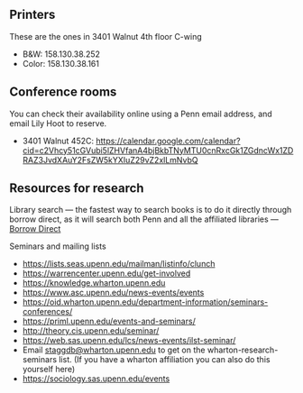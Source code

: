 ## Printers
These are the ones in 3401 Walnut 4th floor C-wing
- B&W: 158.130.38.252 
- Color: 158.130.38.161

## Conference rooms
You can check their availability online using a Penn email address, and email Lily Hoot to reserve. 
- 3401 Walnut 452C: https://calendar.google.com/calendar?cid=c2Vhcy51cGVubi5lZHVfanA4bjBkbTNyMTU0cnRxcGk1ZGdncWx1ZDRAZ3JvdXAuY2FsZW5kYXIuZ29vZ2xlLmNvbQ

## Resources for research
Library search — the fastest way to search books is to do it directly through borrow direct, as it will search both Penn and all the affiliated libraries — [Borrow Direct](https://bd.relaisd2d.com/?LS=PENN&PI=70314880)

Seminars and mailing lists
- https://lists.seas.upenn.edu/mailman/listinfo/clunch
- https://warrencenter.upenn.edu/get-involved
- https://knowledge.wharton.upenn.edu 
- https://www.asc.upenn.edu/news-events/events 
- https://oid.wharton.upenn.edu/department-information/seminars-conferences/
- https://priml.upenn.edu/events-and-seminars/
- http://theory.cis.upenn.edu/seminar/
- https://web.sas.upenn.edu/lcs/news-events/ilst-seminar/
- Email staggdb@wharton.upenn.edu to get on the wharton-research-seminars list. (If you have a wharton affiliation you can also do this yourself here)
- https://sociology.sas.upenn.edu/events
